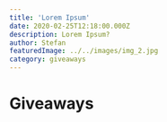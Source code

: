 ```yaml
---
title: 'Lorem Ipsum'
date: 2020-02-25T12:18:00.000Z
description: Lorem Ipsum?
author: Stefan
featuredImage: ../../images/img_2.jpg
category: giveaways
---
```


# Giveaways

<!--![Man sawing](../../images/img_1.jpg)

[**Giveaway 1**](/giveaway1) 

[**Giveaway 2**](/giveaway2)  

